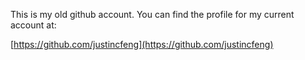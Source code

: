 This is my old github account. You can find the profile for my current account at:

[https://github.com/justincfeng](https://github.com/justincfeng)

<!---
jchristopherfeng/jchristopherfeng is a ✨ special ✨ repository because its `README.md` (this file) appears on your GitHub profile.
You can click the Preview link to take a look at your changes.
--->
